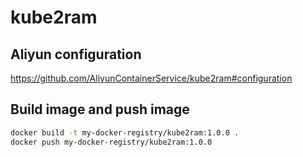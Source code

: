 # kube2ram

## Aliyun configuration

<https://github.com/AliyunContainerService/kube2ram#configuration>


## Build image and push image
```bash
docker build -t my-docker-registry/kube2ram:1.0.0 .
docker push my-docker-registry/kube2ram:1.0.0
```

